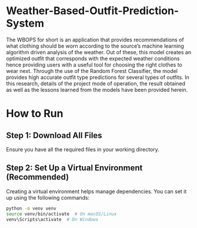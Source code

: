 # Weather-Based-Outfit-Prediction-System

The WBOPS for short is an application that provides recommendations of what clothing
should be worn according to the source’s machine learning algorithm driven analysis of the
weather. Out of these, this model creates an optimized outfit that corresponds with the
expected weather conditions hence providing users with a useful tool for choosing the right
clothes to wear next. Through the use of the Random Forest Classifier, the model provides
high accurate outfit type predictions for several types of outfits. In this research, details of the
project mode of operation, the result obtained as well as the lessons learned from the
models have been provided herein.

# How to Run

## Step 1: Download All Files  
Ensure you have all the required files in your working directory.

## Step 2: Set Up a Virtual Environment (Recommended)  
Creating a virtual environment helps manage dependencies. You can set it up using the following commands:

```bash
python -m venv venv
source venv/bin/activate  # On macOS/Linux
venv\Scripts\activate  # On Windows


